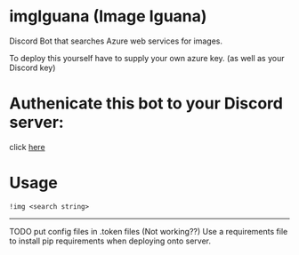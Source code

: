 # imgIguana (Image Iguana)
Discord Bot that searches Azure web services for images.


To deploy this yourself have to supply your own azure key.
(as well as your Discord key)

# Authenicate this bot to your Discord server:

click [here](https://discordapp.com/oauth2/authorize?client_id=312625339253915648&scope=bot&permissions=0)


# Usage


```!img <search string>```


----
TODO put config files in .token files (Not working??)
Use a requirements file to install pip requirements when deploying onto server.
